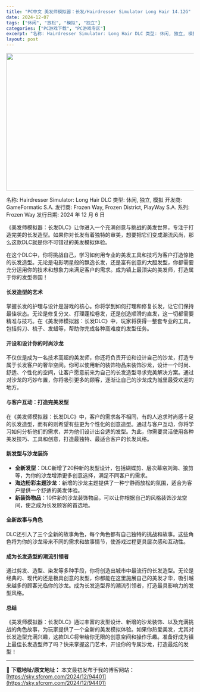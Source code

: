 ```yaml
---
title: "PC中文 美发师模拟器：长发/Hairdresser Simulator Long Hair 14.12G"
date: 2024-12-07
tags: ["休闲", "放松", "模拟", "独立"]
categories: ["PC游戏下载", "PC游戏专区"]
excerpt: "名称: Hairdresser Simulator: Long Hair DLC 类型: 休闲, 独立, 模拟 开发商: GameFormatic S.A. 发行商: Frozen Way, Frozen District, PlayWay S.A. 系列: Frozen Way 发行日期: 202&hellip;"
layout: post
---
```


<img class="aligncenter size-full wp-image-94402" src="https://sky.sfcrom.com/wp-content/uploads/2024/12/202412070005337.webp" alt="" width="660" height="370" />

名称: Hairdresser Simulator: Long Hair DLC
类型: 休闲, 独立, 模拟
开发商: GameFormatic S.A.
发行商: Frozen Way, Frozen District, PlayWay S.A.
系列: Frozen Way
发行日期: 2024 年 12 月 6 日

《美发师模拟器：长发DLC》让你进入一个充满创意与挑战的美发世界，专注于打造完美的长发造型。如果你对长发有着独特的审美，想要把它们变成潮流风尚，那么这款DLC就是你不可错过的美发模拟体验。

在这个DLC中，你将挑战自己，学习如何用专业的美发工具和技巧为客户打造惊艳的长发造型。无论是电影明星般的飘逸长发，还是富有创意的大胆发型，你都需要充分运用你的技术和想象力来满足客户的需求。成为镇上最顶尖的美发师，打造属于你的发型帝国！
<h4><strong>长发造型的艺术</strong></h4>
掌握长发的护理与设计是游戏的核心。你将学到如何打理和修复长发，让它们保持最佳状态。无论是修复分叉、打理蓬松卷发，还是创造顺滑的直发，这一切都需要精准与技巧。在《美发师模拟器：长发DLC》中，玩家将获得一整套专业的工具，包括剪刀、梳子、发蜡等，帮助你完成各种高难度的发型任务。
<h4><strong>开设和设计你的时尚沙龙</strong></h4>
不仅仅是成为一名技术高超的美发师，你还将负责开设和设计自己的沙龙，打造专属于长发客户的奢华空间。你可以使用新的装饰物品来装饰沙龙，设计一个时尚、舒适、个性化的空间，让客户愿意前来为自己的长发造型寻求完美解决方案。通过对沙龙的巧妙布置，你将吸引更多的顾客，逐渐让自己的沙龙成为城里最受欢迎的地方。
<h4><strong>与客户互动：打造完美发型</strong></h4>
在《美发师模拟器：长发DLC》中，客户的需求各不相同，有的人追求时尚感十足的长发造型，而有的则希望有些更为个性化的创意造型。通过与客户互动，你将学习如何分析他们的需求，并为他们设计出合适的发型。为此，你需要灵活使用各种美发技巧、工具和创意，打造最独特、最适合客户的长发风格。
<h4><strong>新发型与沙龙装饰</strong></h4>
<ul>
 	<li><strong>全新发型</strong>：DLC新增了20种新的发型设计，包括蝴蝶剪、层次幕帘刘海、狼剪等，为你的沙龙增添更多创意选择，满足不同客户的需求。</li>
 	<li><strong>海边粉彩主题沙龙</strong>：新增的沙龙主题提供了一种宁静而放松的氛围，适合为客户提供一个舒适的美发体验。</li>
 	<li><strong>新装饰物品</strong>：10件新的沙龙装饰物品，可以让你根据自己的风格装饰沙龙空间，使之成为长发顾客的首选地。</li>
</ul>
<h4><strong>全新故事与角色</strong></h4>
DLC还引入了三个全新的故事角色，每个角色都有自己独特的挑战和故事。这些角色将为你的沙龙带来不同的需求和故事情节，使游戏过程更具层次感和互动性。
<h4><strong>成为长发造型的潮流引领者</strong></h4>
通过剪发、造型、染发等多种手段，你将创造出城市中最流行的长发造型。无论是经典的、现代的还是极具创意的发型，你都能在这里施展自己的美发才华，吸引越来越多的顾客光临你的沙龙。成为长发造型界的潮流引领者，打造最具影响力的发型风格。
<h4><strong>总结</strong></h4>
《美发师模拟器：长发DLC》通过丰富的发型设计、新增的沙龙装饰、以及充满挑战的角色故事，为玩家提供了一个全新的美发模拟体验。如果你热爱美发，尤其对长发造型充满兴趣，这款DLC将带给你无限的创意空间和操作乐趣。准备好成为镇上最佳长发造型师了吗？快来掌握这门艺术，开设你的专属沙龙，打造最炫的发型！

---
📖 **下载地址/原文地址：** 本文最初发布于我的博客网站：[https://sky.sfcrom.com/2024/12/94401](https://sky.sfcrom.com/2024/12/94401)
